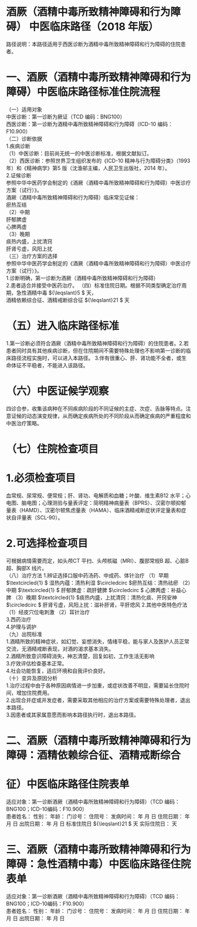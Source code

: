 # 酒厥（酒精中毒所致精神障碍和行为障碍） 中医临床路径（2018 年版）  
路径说明：本路径适用于西医诊断为酒精中毒所致精神障碍和行为障碍的住院患者。  
# 一、酒厥（酒精中毒所致精神障碍和行为障碍）中医临床路径标准住院流程  
（一）适用对象  
中医诊断：第一诊断为厥证（TCD 编码：BNG100）  
西医诊断：第一诊断为酒精中毒所致精神障碍和行为障碍（ICD-10 编码：F10.900）  
（二）诊断依据  
1.疾病诊断  
（1）中医诊断：目前尚无统一的中医诊断标准，根据文献拟订。  
（2）西医诊断：参照世界卫生组织发布的《ICD-10 精神与行为障碍分类》（1993 年）和《精神病学》第5 版（沈渔邨主编，人民卫生出版社，2014 年）。  
2.证候诊断  
参照中华中医药学会制定的《酒厥（酒精中毒所致精神障碍和行为障碍）中医诊疗方案（试行）》。  
酒厥（酒精中毒所致精神障碍和行为障碍）临床常见证候：  
瘀热互结  
（2）中期  
肝郁脾虚  
心脾两虚  
（3）晚期  
痰热内盛，上扰清窍  
肝肾亏虚，风阳上扰  
（三）治疗方案的选择  
参照中华中医药学会制定的《酒厥（酒精中毒所致精神障碍和行为障碍）中医诊疗方案（试行）》。  
1.诊断明确，第一诊断为酒厥（酒精中毒所致精神障碍和行为障碍）  
2.患者适合并接受中医药治疗。 （四）标准住院日期。根据不同类型确定治疗周期，急性酒精中毒 ${\leqslant}5 $ 天，  
酒精依赖综合征、酒精戒断综合征 ${\leqslant}21 $ 天  
# （五）进入临床路径标准  
1.第一诊断必须符合酒厥（酒精中毒所致精神障碍和行为障碍）的住院患者。2.若患者同时具有其他疾病诊断，但在住院期间不需要特殊处理也不影响第一诊断的临床路径流程实施时，可以进入本路径。 3.伴有很重心、肝、肾功能不全者，或生命体征不平稳者，不能进入该路径。  
# （六）中医证候学观察  
四诊合参，收集该病种在不同疾病阶段的不同证候的主症、次症、舌脉等特点。注意证候的动态演变规律，从而确定疾病所处的不同阶段从而确定疾病的严重程度和中医治疗策略。  
# （七）住院检查项目  
# 1.必须检查项目  
血常规、尿常规、便常规；肝、肾功、电解质和血糖；叶酸、维生素B12 水平；心电图、脑电图；心理测验与量表评定：简明精神病量表（BPRS）、汉密尔顿抑郁量表（HAMD）、汉密尔顿焦虑量表（HAMA）、临床酒精戒断症状评定量表和症状自评量表（SCL-90）。  
# 2.可选择检查项目  
可根据病情需要而定，如头颅CT 平扫、头颅核磁（MRI）、腹部常规B 超、心脏B 超、胸部X 线片。  
（八）治疗方法 1.辨证选择口服中药汤药、中成药、体针治疗  （1）早期 $\textcircled{1} $ 湿热内蕴：清热利湿  $\circledcirc $瘀热互结：清热祛瘀 （2）中期 $\textcircled{1} $ 肝郁脾虚：疏肝健脾  $\circledcirc $ 心脾两虚：补益心脾  （3）晚期 $\textcircled{1} $痰热内盛，上扰清窍：清热化痰、开窍安神 $\circledcirc $ 肝肾亏虚，风阳上扰：滋补肝肾，平肝熄风  2.其他中医特色疗法 （1）经皮穴位电刺激 （2）耳针治疗  
3.西药治疗  
4.护理与调护  
（九）出院标准  
1.酒精所致的精神症状，如幻觉、妄想消失，情绪平稳，能与家人及医护人员正常交流，无酒精戒断表现，对酒的渴求基本消失。  
2.酒精所致意识障碍消失，神志清楚，回复如初，工作生活无影响  
3.疗效评估检查基本正常。  
4.社会功能恢复，适应环境和自我评价良好。  
（十）变异及原因分析  
1.治疗过程中由于各种原因病情进一步加重，或症状改善不明显，需要延长住院时间，增加住院费用。  
2.出现合并症或并发症者，需要采取其他相应的治疗方案或需要特殊处理者，退出本路径。  
3.因患者或其家属意愿而影响本路径执行时，退出本路径。  
# 二、酒厥（酒精中毒所致精神障碍和行为障碍：酒精依赖综合征、酒精戒断综合  
# 征）中医临床路径住院表单  
适应对象：第一诊断酒厥（酒精中毒所致精神障碍和行为障碍）（TCD 编码：BNG100；ICD-10编码：F10.900）  
患者姓名：          性别：        年龄：      门诊号：        住院号：         发病时间：   年   月   日  住院日期：   年   月   日  出院日期：   年   月   日   标准住院日 ${\leqslant}21 $ 天                                实际住院日：      天  
# 三、酒厥（酒精中毒所致精神障碍和行为障碍：急性酒精中毒）中医临床路径住院表单  
适应对象：第一诊断酒厥（酒精中毒所致精神障碍和行为障碍）（TCD 编码：BNG100；ICD-10编码：F10.900）  
患者姓名：          性别：        年龄：      门诊号：        住院号：         发病时间：   年   月   日  住院日期：   年   月   日  出院日期：   年   月   日  